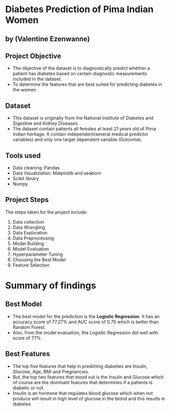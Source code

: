 # Diabetes Prediction of Pima Indian Women
## by (Valentine Ezenwanne)

## Project Objective
- The objective of the dataset is to diagnostically predict whether a patient has diabetes based on certain 
diagnostic measurements included in the dataset.
- To determine the features that are best suited for predicting diabetes in the women


## Dataset

- This dataset is originally from the National Institute of Diabetes and Digestive and Kidney
Diseases. 
- The dataset contain patients all females at least 21 years old of Pima Indian heritage. It contain independent(several medical predictor variables) and only one target dependent variable (Outcome).



## Tools used
- Data cleaning: Pandas
- Data Visualization: Matplotlib and seaborn
- Scikit library
- Numpy


## Project Steps

The steps taken for the project include:
1.	Data collection
2.	Data Wrangling
3.	Data Exploration
4.	Data Preprocessing
5.	Model Building
6.	Model Evaluation
7.	Hyperparameter Tuning
8.	Choosing the Best Model
9.	Feature Selection





# Summary of findings

## Best Model
 - The best model for the prediction is the **Logistic Regression**. It has an accuracy score of 77.27% and AUC score of 0.75 which is better than Random Forest.
 - Also, from the model evaluation, the Logistic Regression did well with score of 77%
 
## Best Features
 - The top five features that help in predicting diabeties are Insulin, Glucose, Age, BMI and Pregnancies.
 - But, the top two features that stood out is the Insulin and Glucose which of course are the dominant features that determines if a patients is diabetic or not.
 - Insulin is an hormone that regulates blood glucose which when not produce will result in high level of glucose in the blood and this results in diabetes
